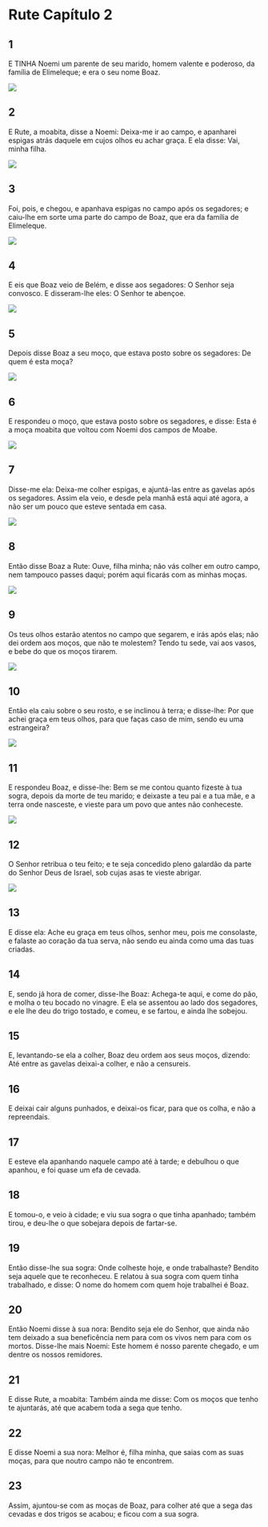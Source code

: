 # Rute Capítulo 2

## 1
E TINHA Noemi um parente de seu marido, homem valente e poderoso, da família de Elimeleque; e era o seu nome Boaz.

![](../.img/Rt/02/1-0.jpg)

## 2
E Rute, a moabita, disse a Noemi: Deixa-me ir ao campo, e apanharei espigas atrás daquele em cujos olhos eu achar graça. E ela disse: Vai, minha filha.

![](../.img/Rt/02/2-0.jpg)

## 3
Foi, pois, e chegou, e apanhava espigas no campo após os segadores; e caiu-lhe em sorte uma parte do campo de Boaz, que era da família de Elimeleque.

![](../.img/Rt/02/3-0.jpg)

## 4
E eis que Boaz veio de Belém, e disse aos segadores: O Senhor seja convosco. E disseram-lhe eles: O Senhor te abençoe.

![](../.img/Rt/02/4-0.jpg)

## 5
Depois disse Boaz a seu moço, que estava posto sobre os segadores: De quem é esta moça?

![](../.img/Rt/02/5-0.jpg)

## 6
E respondeu o moço, que estava posto sobre os segadores, e disse: Esta é a moça moabita que voltou com Noemi dos campos de Moabe.

![](../.img/Rt/02/6-0.jpg)

## 7
Disse-me ela: Deixa-me colher espigas, e ajuntá-las entre as gavelas após os segadores. Assim ela veio, e desde pela manhã está aqui até agora, a não ser um pouco que esteve sentada em casa.

![](../.img/Rt/02/7-0.jpg)

## 8
Então disse Boaz a Rute: Ouve, filha minha; não vás colher em outro campo, nem tampouco passes daqui; porém aqui ficarás com as minhas moças.

![](../.img/Rt/02/8-0.jpg)

## 9
Os teus olhos estarão atentos no campo que segarem, e irás após elas; não dei ordem aos moços, que não te molestem? Tendo tu sede, vai aos vasos, e bebe do que os moços tirarem.

![](../.img/Rt/02/9-0.jpg)

## 10
Então ela caiu sobre o seu rosto, e se inclinou à terra; e disse-lhe: Por que achei graça em teus olhos, para que faças caso de mim, sendo eu uma estrangeira?

![](../.img/Rt/02/10-0.jpg)

## 11
E respondeu Boaz, e disse-lhe: Bem se me contou quanto fizeste à tua sogra, depois da morte de teu marido; e deixaste a teu pai e a tua mãe, e a terra onde nasceste, e vieste para um povo que antes não conheceste.

![](../.img/Rt/02/11-0.jpg)

## 12
O Senhor retribua o teu feito; e te seja concedido pleno galardão da parte do Senhor Deus de Israel, sob cujas asas te vieste abrigar.

![](../.img/Rt/02/12-0.jpg)

## 13
E disse ela: Ache eu graça em teus olhos, senhor meu, pois me consolaste, e falaste ao coração da tua serva, não sendo eu ainda como uma das tuas criadas.

## 14
E, sendo já hora de comer, disse-lhe Boaz: Achega-te aqui, e come do pão, e molha o teu bocado no vinagre. E ela se assentou ao lado dos segadores, e ele lhe deu do trigo tostado, e comeu, e se fartou, e ainda lhe sobejou.

## 15
E, levantando-se ela a colher, Boaz deu ordem aos seus moços, dizendo: Até entre as gavelas deixai-a colher, e não a censureis.

## 16
E deixai cair alguns punhados, e deixai-os ficar, para que os colha, e não a repreendais.

## 17
E esteve ela apanhando naquele campo até à tarde; e debulhou o que apanhou, e foi quase um efa de cevada.

## 18
E tomou-o, e veio à cidade; e viu sua sogra o que tinha apanhado; também tirou, e deu-lhe o que sobejara depois de fartar-se.

## 19
Então disse-lhe sua sogra: Onde colheste hoje, e onde trabalhaste? Bendito seja aquele que te reconheceu. E relatou à sua sogra com quem tinha trabalhado, e disse: O nome do homem com quem hoje trabalhei é Boaz.

## 20
Então Noemi disse à sua nora: Bendito seja ele do Senhor, que ainda não tem deixado a sua beneficência nem para com os vivos nem para com os mortos. Disse-lhe mais Noemi: Este homem é nosso parente chegado, e um dentre os nossos remidores.

## 21
E disse Rute, a moabita: Também ainda me disse: Com os moços que tenho te ajuntarás, até que acabem toda a sega que tenho.

## 22
E disse Noemi a sua nora: Melhor é, filha minha, que saias com as suas moças, para que noutro campo não te encontrem.

## 23
Assim, ajuntou-se com as moças de Boaz, para colher até que a sega das cevadas e dos trigos se acabou; e ficou com a sua sogra.

